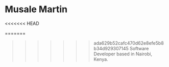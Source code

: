 # Musale Martin
<<<<<<< HEAD

=======
>>>>>>> ada629b52cafc470d62e8efe5b8b34d929307145
Software Developer based in Nairobi, Kenya.
